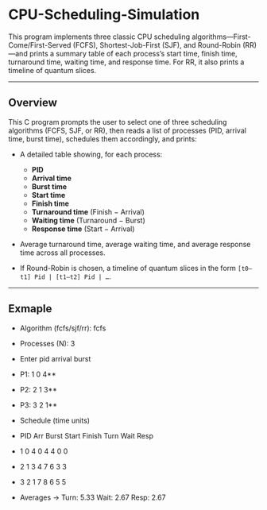 # CPU-Scheduling-Simulation
This program implements three classic CPU scheduling algorithms—First-Come/First-Served (FCFS), Shortest-Job-First (SJF), and Round-Robin (RR)—and prints a summary table of each process’s start time, finish time, turnaround time, waiting time, and response time. For RR, it also prints a timeline of quantum slices.

---

## Overview

This C program prompts the user to select one of three scheduling algorithms (FCFS, SJF, or RR), then reads a list of processes (PID, arrival time, burst time), schedules them accordingly, and prints:

- A detailed table showing, for each process:
  - **PID**  
  - **Arrival time**  
  - **Burst time**  
  - **Start time**  
  - **Finish time**  
  - **Turnaround time** (Finish − Arrival)  
  - **Waiting time** (Turnaround − Burst)  
  - **Response time** (Start − Arrival)  

- Average turnaround time, average waiting time, and average response time across all processes.  
- If Round-Robin is chosen, a timeline of quantum slices in the form `[t0–t1] Pid | [t1–t2] Pid | …`.

---
## Exmaple 
- Algorithm (fcfs/sjf/rr): fcfs
- Processes (N): 3
- Enter pid arrival burst
- P1:  1 0 4**
- P2:  2 1 3**
- P3:  3 2 1**

- Schedule (time units)
- PID  Arr  Burst  Start  Finish  Turn  Wait  Resp
- 1    0      4      0       4     4     0     0
- 2    1      3      4       7     6     3     3
- 3    2      1      7       8     6     5     5

- Averages → Turn: 5.33   Wait: 2.67   Resp: 2.67



